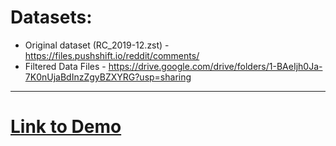 # Datasets:
- Original dataset (RC_2019-12.zst) - https://files.pushshift.io/reddit/comments/
- Filtered Data Files - https://drive.google.com/drive/folders/1-BAeIjh0Ja-7K0nUjaBdInzZgyBZXYRG?usp=sharing

-----
# [Link to Demo](https://u-nique-recs.herokuapp.com/)